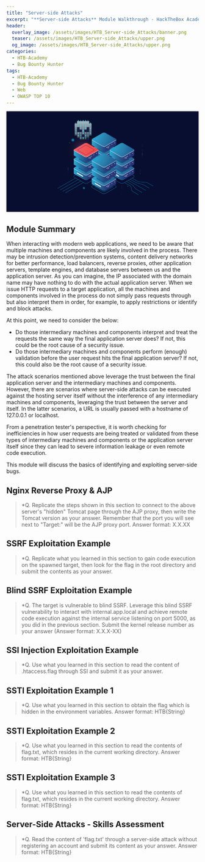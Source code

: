 ```yaml
---
title: "Server-side Attacks"
excerpt: "**Server-side Attacks** Module Walkthrough - HackTheBox Academy"
header:
  overlay_image: /assets/images/HTB_Server-side_Attacks/banner.png
  teaser: /assets/images/HTB_Server-side_Attacks/upper.png
  og_image: /assets/images/HTB_Server-side_Attacks/upper.png
categories:
  - HTB-Academy
  - Bug Bounty Hunter
tags:
  - HTB-Academy
  - Bug Bounty Hunter
  - Web
  - OWASP TOP 10
---
```

![image-center](\assets\images\HTB_Server-side_Attacks\upper.png)
## Module Summary

When interacting with modern web applications, we need to be aware that multiple machines and components are likely involved in the process. There may be intrusion detection/prevention systems, content delivery networks for better performance, load balancers, reverse proxies, other application servers, template engines, and database servers between us and the application server. As you can imagine, the IP associated with the domain name may have nothing to do with the actual application server. When we issue HTTP requests to a target application, all the machines and components involved in the process do not simply pass requests through but also interpret them in order, for example, to apply restrictions or identify and block attacks.

At this point, we need to consider the below:

  - Do those intermediary machines and components interpret and treat the requests the same way the final application server does? If not, this could be the root cause of a security issue.
  - Do those intermediary machines and components perform (enough) validation before the user request hits the final application server? If not, this could also be the root cause of a security issue.

The attack scenarios mentioned above leverage the trust between the final application server and the intermediary machines and components. However, there are scenarios where server-side attacks can be executed against the hosting server itself without the interference of any intermediary machines and components, leveraging the trust between the server and itself. In the latter scenarios, a URL is usually passed with a hostname of 127.0.0.1 or localhost.

From a penetration tester's perspective, it is worth checking for inefficiencies in how user requests are being treated or validated from these types of intermediary machines and components or the application server itself since they can lead to severe information leakage or even remote code execution.

This module will discuss the basics of identifying and exploiting server-side bugs.

## Nginx Reverse Proxy & AJP

>*Q. Replicate the steps shown in this section to connect to the above server's "hidden" Tomcat page through the AJP proxy, then write the Tomcat version as your answer. Remember that the port you will see next to "Target:" will be the AJP proxy port. Answer format: X.X.XX

## SSRF Exploitation Example

>*Q. Replicate what you learned in this section to gain code execution on the spawned target, then look for the flag in the root directory and submit the contents as your answer.

## Blind SSRF Exploitation Example

>*Q. The target is vulnerable to blind SSRF. Leverage this blind SSRF vulnerability to interact with internal.app.local and achieve remote code execution against the internal service listening on port 5000, as you did in the previous section. Submit the kernel release number as your answer (Answer format: X.X.X-XX)

## SSI Injection Exploitation Example

>*Q. Use what you learned in this section to read the content of .htaccess.flag through SSI and submit it as your answer.

## SSTI Exploitation Example 1

>*Q. Use what you learned in this section to obtain the flag which is hidden in the environment variables. Answer format: HTB{String}

## SSTI Exploitation Example 2

>*Q. Use what you learned in this section to read the contents of flag.txt, which resides in the current working directory. Answer format: HTB{String}

## SSTI Exploitation Example 3

>*Q. Use what you learned in this section to read the contents of flag.txt, which resides in the current working directory. Answer format: HTB{String}

## Server-Side Attacks - Skills Assessment

>*Q. Read the content of 'flag.txt' through a server-side attack without registering an account and submit its content as your answer. Answer format: HTB{String}